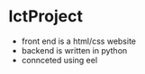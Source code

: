 # IctProject
* front end is a html/css website
* backend is written in python
* connceted using eel

